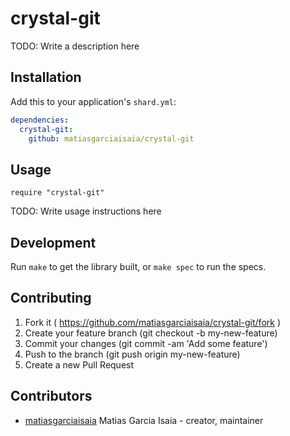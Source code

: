 # crystal-git

TODO: Write a description here

## Installation


Add this to your application's `shard.yml`:

```yaml
dependencies:
  crystal-git:
    github: matiasgarciaisaia/crystal-git
```


## Usage


```crystal
require "crystal-git"
```


TODO: Write usage instructions here

## Development

Run `make` to get the library built, or `make spec` to run the specs.

## Contributing

1. Fork it ( https://github.com/matiasgarciaisaia/crystal-git/fork )
2. Create your feature branch (git checkout -b my-new-feature)
3. Commit your changes (git commit -am 'Add some feature')
4. Push to the branch (git push origin my-new-feature)
5. Create a new Pull Request

## Contributors

- [matiasgarciaisaia](https://github.com/matiasgarciaisaia) Matias Garcia Isaia - creator, maintainer
